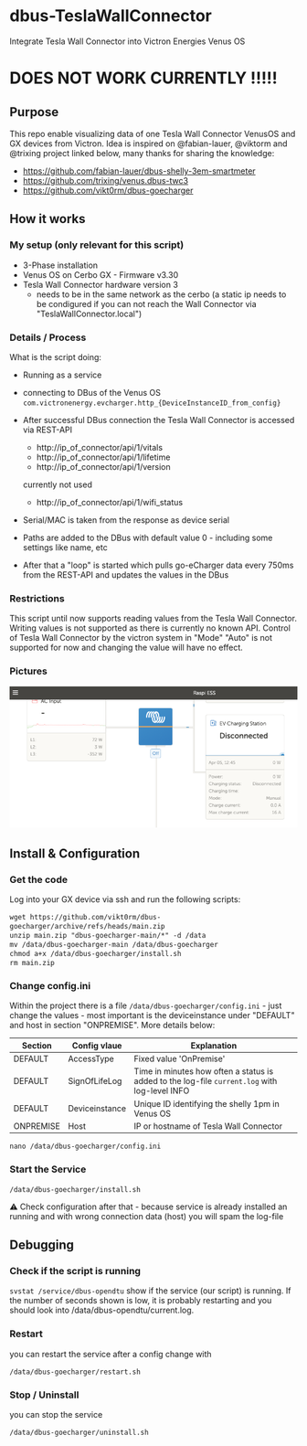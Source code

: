 # dbus-TeslaWallConnector
Integrate Tesla Wall Connector into Victron Energies Venus OS

# DOES NOT WORK CURRENTLY !!!!!

## Purpose
This repo enable visualizing data of one Tesla Wall Connector VenusOS and GX devices from Victron.
Idea is inspired on @fabian-lauer, @viktorm and @trixing project linked below, many thanks for sharing the knowledge:
- https://github.com/fabian-lauer/dbus-shelly-3em-smartmeter
- https://github.com/trixing/venus.dbus-twc3
- https://github.com/vikt0rm/dbus-goecharger

## How it works
### My setup (only relevant for this script)
- 3-Phase installation
- Venus OS on Cerbo GX - Firmware v3.30
- Tesla Wall Connector hardware version 3
  - needs to be in the same network as the cerbo (a static ip needs to be condigured if you can not reach the Wall Connector via "TeslaWallConnector.local")

### Details / Process
What is the script doing:
- Running as a service
- connecting to DBus of the Venus OS `com.victronenergy.evcharger.http_{DeviceInstanceID_from_config}`
- After successful DBus connection the Tesla Wall Connector is accessed via REST-API
  - http://ip_of_connector/api/1/vitals
  - http://ip_of_connector/api/1/lifetime
  - http://ip_of_connector/api/1/version
 
  currently not used
  - http://ip_of_connector/api/1/wifi_status
- Serial/MAC is taken from the response as device serial
- Paths are added to the DBus with default value 0 - including some settings like name, etc
- After that a "loop" is started which pulls go-eCharger data every 750ms from the REST-API and updates the values in the DBus



### Restrictions
This script until now supports reading values from the Tesla Wall Connector. Writing values is not supported as there is currently no known API. 
Control of Tesla Wall Connector by the victron system in "Mode" "Auto" is not supported for now and changing the value will have no effect.


### Pictures
![Victron Portal - Dashboard](img/venus-os-dashboard.PNG)

## Install & Configuration
### Get the code


Log into your GX device via ssh and run the following scripts:
```
wget https://github.com/vikt0rm/dbus-goecharger/archive/refs/heads/main.zip
unzip main.zip "dbus-goecharger-main/*" -d /data
mv /data/dbus-goecharger-main /data/dbus-goecharger
chmod a+x /data/dbus-goecharger/install.sh
rm main.zip
```

### Change config.ini
Within the project there is a file `/data/dbus-goecharger/config.ini` - just change the values - most important is the deviceinstance under "DEFAULT" and host in section "ONPREMISE". More details below:

| Section  | Config vlaue | Explanation |
| ------------- | ------------- | ------------- |
| DEFAULT  | AccessType | Fixed value 'OnPremise' |
| DEFAULT  | SignOfLifeLog  | Time in minutes how often a status is added to the log-file `current.log` with log-level INFO |
| DEFAULT  | Deviceinstance | Unique ID identifying the shelly 1pm in Venus OS |
| ONPREMISE  | Host | IP or hostname of Tesla Wall Connector |


```
nano /data/dbus-goecharger/config.ini
```

### Start the Service

```
/data/dbus-goecharger/install.sh
```
⚠️ Check configuration after that - because service is already installed an running and with wrong connection data (host) you will spam the log-file

## Debugging

### Check if the script is running

```svstat /service/dbus-opendtu``` show if the service (our script) is running. If the number of seconds shown is low, it is probably restarting and you should look into /data/dbus-opendtu/current.log.



### Restart
you can restart the service after a config change with

```
/data/dbus-goecharger/restart.sh
```

### Stop / Uninstall
you can stop the service 

```
/data/dbus-goecharger/uninstall.sh
```





